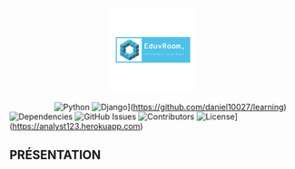 <p align="center"><img width=30% src="https://github.com/daniel10027/learning/blob/master/static/enseignement/img/core-img/logo.png"></p>

&nbsp;&nbsp;&nbsp;&nbsp;&nbsp;&nbsp;&nbsp;&nbsp;&nbsp;&nbsp;&nbsp;&nbsp;&nbsp;&nbsp;&nbsp;&nbsp;&nbsp;&nbsp;&nbsp;
![Python](https://img.shields.io/badge/python-v3.7.6-blue.svg)
![Django](https://img.shields.io/badge/Django-v3.0.5-brightgreen.svg)](https://github.com/daniel10027/learning)
![Dependencies](https://img.shields.io/badge/dependencies-up%20to%20date-brightgreen.svg)
![GitHub Issues](https://img.shields.io/badge/0-Open-blue.svg)
![Contributors](https://img.shields.io/badge/Daniel10027-orange.svg)
![License](https://img.shields.io/badge/license-MIB-blue.svg)](https://analyst123.herokuapp.com)

## PRÉSENTATION
